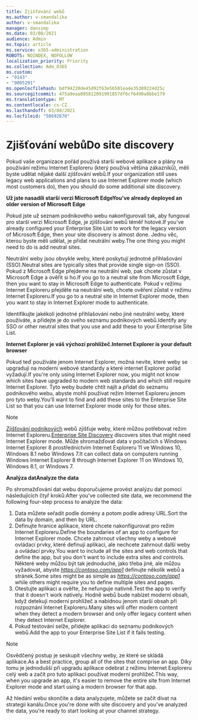 ```yaml
---
title: Zjišťování webů
ms.author: v-smandalika
author: v-smandalika
manager: dansimp
ms.date: 03/08/2021
audience: Admin
ms.topic: article
ms.service: o365-administration
ROBOTS: NOINDEX, NOFOLLOW
localization_priority: Priority
ms.collection: Adm_O365
ms.custom:
- "9143"
- "9005291"
ms.openlocfilehash: bdf94220de45d92f63e56501ea4e35389224d25c
ms.sourcegitcommit: 475a9eaa095812091991857df6cf6490a8bbe179
ms.translationtype: MT
ms.contentlocale: cs-CZ
ms.lasthandoff: 03/08/2021
ms.locfileid: "50692670"
---
```

# <a name="do-site-discovery"></a><span data-ttu-id="79316-102">Zjišťování webů</span><span class="sxs-lookup"><span data-stu-id="79316-102">Do site discovery</span></span>

<span data-ttu-id="79316-103">Pokud vaše organizace pořád používá starší webové aplikace a plány na používání režimu Internet Exploreru (který používá většina zákazníků), měli byste udělat nějaké další zjišťování webů.</span><span class="sxs-lookup"><span data-stu-id="79316-103">If your organization still uses legacy web applications and plans to use Internet Explorer mode (which most customers do), then you should do some additional site discovery.</span></span>

<span data-ttu-id="79316-104">**Už jste nasadili starší verzi Microsoft Edge**</span><span class="sxs-lookup"><span data-stu-id="79316-104">**You've already deployed an older version of Microsoft Edge**</span></span>

<span data-ttu-id="79316-105">Pokud jste už seznam podnikového webu nakonfigurovali tak, aby fungoval pro starší verzi Microsoft Edge, je zjišťování webů téměř hotové.</span><span class="sxs-lookup"><span data-stu-id="79316-105">If you've already configured your Enterprise Site List to work for the legacy version of Microsoft Edge, then your site discovery is almost done.</span></span> <span data-ttu-id="79316-106">Jednu věc, kterou byste měli udělat, je přidat neutrální weby.</span><span class="sxs-lookup"><span data-stu-id="79316-106">The one thing you might need to do is add neutral sites.</span></span>

<span data-ttu-id="79316-107">Neutrální weby jsou obvykle weby, které poskytují jednotné přihlašování (SSO).</span><span class="sxs-lookup"><span data-stu-id="79316-107">Neutral sites are typically sites that provide single sign-on (SSO).</span></span> <span data-ttu-id="79316-108">Pokud z Microsoft Edge přejdeme na neutrální web, pak chcete zůstat v Microsoft Edge a ověřit si ho.</span><span class="sxs-lookup"><span data-stu-id="79316-108">If you go to a neutral site from Microsoft Edge, then you want to stay in Microsoft Edge to authenticate.</span></span> <span data-ttu-id="79316-109">Pokud v režimu Internet Exploreru přejděte na neutrální web, chcete ověření zůstat v režimu Internet Exploreru.</span><span class="sxs-lookup"><span data-stu-id="79316-109">If you go to a neutral site in Internet Explorer mode, then you want to stay in Internet Explorer mode to authenticate.</span></span>

<span data-ttu-id="79316-110">Identifikujte jakékoli jednotné přihlašování nebo jiné neutrální weby, které používáte, a přidejte je do svého seznamu podnikových webů.</span><span class="sxs-lookup"><span data-stu-id="79316-110">Identify any SSO or other neutral sites that you use and add these to your Enterprise Site List.</span></span>

<span data-ttu-id="79316-111">**Internet Explorer je váš výchozí prohlížeč.**</span><span class="sxs-lookup"><span data-stu-id="79316-111">**Internet Explorer is your default browser**</span></span>

<span data-ttu-id="79316-112">Pokud teď používáte jenom Internet Explorer, možná nevíte, které weby se upgradují na moderní webové standardy a které internet Explorer pořád vyžadují.</span><span class="sxs-lookup"><span data-stu-id="79316-112">If you're only using Internet Explorer now, you might not know which sites have upgraded to modern web standards and which still require Internet Explorer.</span></span> <span data-ttu-id="79316-113">Tyto weby budete chtít najít a přidat do seznamu podnikového webu, abyste mohli používat režim Internet Exploreru jenom pro tyto weby.</span><span class="sxs-lookup"><span data-stu-id="79316-113">You'll want to find and add these sites to the Enterprise Site List so that you can use Internet Explorer mode only for those sites.</span></span>

> [!NOTE]
> <span data-ttu-id="79316-114">[Zjišťování podnikových](https://docs.microsoft.com/internet-explorer/ie11-deploy-guide/collect-data-using-enterprise-site-discovery) webů zjišťuje weby, které můžou potřebovat režim Internet Exploreru.</span><span class="sxs-lookup"><span data-stu-id="79316-114">[Enterprise Site Discovery](https://docs.microsoft.com/internet-explorer/ie11-deploy-guide/collect-data-using-enterprise-site-discovery) discovers sites that might need Internet Explorer mode.</span></span> <span data-ttu-id="79316-115">Může shromažďovat data v počítačích s Windows Internet Explorer 8 prostřednictvím Internet Exploreru 11 ve Windows 10, Windows 8.1 nebo Windows 7.</span><span class="sxs-lookup"><span data-stu-id="79316-115">It can collect data on computers running Windows Internet Explorer 8 through Internet Explorer 11 on Windows 10, Windows 8.1, or Windows 7.</span></span>

<span data-ttu-id="79316-116">**Analýza dat**</span><span class="sxs-lookup"><span data-stu-id="79316-116">**Analyze the data**</span></span>

<span data-ttu-id="79316-117">Po shromažďování dat webu doporučujeme provést analýzu dat pomocí následujících čtyř kroků:</span><span class="sxs-lookup"><span data-stu-id="79316-117">After you've collected site data, we recommend the following four-step process to analyze the data:</span></span>
1. <span data-ttu-id="79316-118">Data můžete seřadit podle domény a potom podle adresy URL.</span><span class="sxs-lookup"><span data-stu-id="79316-118">Sort the data by domain, and then by URL.</span></span>
2. <span data-ttu-id="79316-119">Definujte hranice aplikace, které chcete nakonfigurovat pro režim Internet Exploreru.</span><span class="sxs-lookup"><span data-stu-id="79316-119">Define the boundaries of an app to configure for Internet Explorer mode.</span></span> <span data-ttu-id="79316-120">Chcete zahrnout všechny weby a webové ovládací prvky, které definují aplikaci, ale nechcete zahrnout další weby a ovládací prvky.</span><span class="sxs-lookup"><span data-stu-id="79316-120">You want to include all the sites and web controls that define the app, but you don't want to include extra sites and controls.</span></span> <span data-ttu-id="79316-121">Některé weby můžou být tak jednoduché, jako třeba jiné, ale můžou vyžadovat, abyste *https://contoso.com/app1* definujte několik webů a stránek.</span><span class="sxs-lookup"><span data-stu-id="79316-121">Some sites might be as simple as *https://contoso.com/app1* while others might require you to define multiple sites and pages.</span></span>
3. <span data-ttu-id="79316-122">Otestujte aplikaci a ověřte, že nefunguje nativně.</span><span class="sxs-lookup"><span data-stu-id="79316-122">Test the app to verify that it doesn't work natively.</span></span> <span data-ttu-id="79316-123">Hodně webů bude nabízet moderní obsah, když detekují moderní prohlížeč a nabídnou jenom starší obsah při rozpoznání Internet Exploreru.</span><span class="sxs-lookup"><span data-stu-id="79316-123">Many sites will offer modern content when they detect a modern browser and only offer legacy content when they detect Internet Explorer.</span></span>
4. <span data-ttu-id="79316-124">Pokud testování selže, přidejte aplikaci do seznamu podnikových webů.</span><span class="sxs-lookup"><span data-stu-id="79316-124">Add the app to your Enterprise Site List if it fails testing.</span></span>

> [!NOTE]
> <span data-ttu-id="79316-125">Osvědčený postup je seskupit všechny weby, ze které se skládá aplikace.</span><span class="sxs-lookup"><span data-stu-id="79316-125">As a best practice, group all of the sites that comprise an app.</span></span> <span data-ttu-id="79316-126">Díky tomu je jednodušší při upgradu aplikace odebrat z režimu Internet Exploreru celý web a začít pro tuto aplikaci používat moderní prohlížeč.</span><span class="sxs-lookup"><span data-stu-id="79316-126">This way, when you upgrade an app, it's easier to remove the entire site from Internet Explorer mode and start using a modern browser for that app.</span></span>

<span data-ttu-id="79316-127">Až hledání webu skončíte a data analyzujete, můžete se začít dívat na strategii kanálu.</span><span class="sxs-lookup"><span data-stu-id="79316-127">Once you're done with site discovery and you've analyzed the data, you're ready to start looking at your channel strategy.</span></span>

